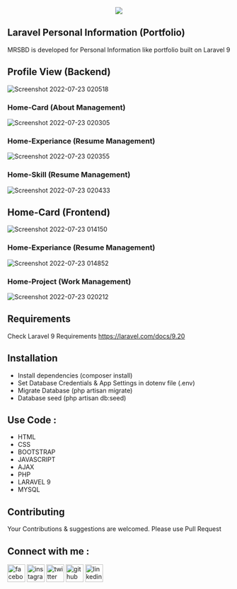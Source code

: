 <p align="center"><a href="https://facebook.com/sm.sohag007" target="_blank"><img src="https://user-images.githubusercontent.com/107453434/176463015-4baad7de-f888-4a12-9a30-4d059fb5d498.jpg"></a></p>

## Laravel Personal Information (Portfolio)
MRSBD is developed for Personal Information like portfolio built on Laravel 9

## Profile View (Backend)
![Screenshot 2022-07-23 020518](https://user-images.githubusercontent.com/107453434/180613680-50d138f4-557f-4ca1-af4f-12402d5e6779.png)

### Home-Card (About Management)
![Screenshot 2022-07-23 020305](https://user-images.githubusercontent.com/107453434/180613757-4a5d072c-c702-4f85-aa5f-dab53082828d.png)

### Home-Experiance (Resume Management)
![Screenshot 2022-07-23 020355](https://user-images.githubusercontent.com/107453434/180613854-7960fa12-c1a1-4c3e-a2f0-69a7a57399ab.png)

### Home-Skill (Resume Management)
![Screenshot 2022-07-23 020433](https://user-images.githubusercontent.com/107453434/180613945-fe41a0e2-b545-415a-82bb-f9bebe6dc3a3.png)

## Home-Card (Frontend)
![Screenshot 2022-07-23 014150](https://user-images.githubusercontent.com/107453434/180614028-141f3781-aa79-4bac-bb93-578bfd0bf02c.png)

### Home-Experiance (Resume Management)
![Screenshot 2022-07-23 014852](https://user-images.githubusercontent.com/107453434/180614128-d6b59a07-4d38-40df-a2ef-95defd95d6f7.png)

### Home-Project (Work Management)
![Screenshot 2022-07-23 020212](https://user-images.githubusercontent.com/107453434/180614170-d141c8e3-f106-4051-ae8a-053a4c6d9bd7.png)

## Requirements
Check Laravel 9 Requirements https://laravel.com/docs/9.20

## Installation
- Install dependencies (composer install)<br>
- Set Database Credentials & App Settings in dotenv file (.env)<br>
- Migrate Database (php artisan migrate)<br>
- Database seed (php artisan db:seed)


## Use Code : 
- HTML<br>
- CSS<br>
- BOOTSTRAP<br>
- JAVASCRIPT<br>
- AJAX<br>
- PHP<br>
- LARAVEL 9<br>
- MYSQL

## Contributing
Your Contributions & suggestions are welcomed. Please use Pull Request


## Connect with me :
<p dir="auto"><a href="https://www.facebook.com/sm.sohag007" rel="nofollow"><img src="https://camo.githubusercontent.com/2d1ffa69dd491ebeca01b2098cf8233dd09950ff5895abccd5b455ca442abc59/68747470733a2f2f696d672e736869656c64732e696f2f62616467652f46616365626f6f6b2d3138373746323f7374796c653d666f722d7468652d6261646765266c6f676f3d66616365626f6f6b266c6f676f436f6c6f723d7768697465" alt="facebook" height="40" style="max-width: 100%;"></a>  <a href="https://www.instagram.com/sm.sohag007/" rel="nofollow"><img src="https://camo.githubusercontent.com/b3d4671768bd0f9b6c8f410a25a96e0c5a4d135208d8910461e986f97e7985ab/68747470733a2f2f696d672e736869656c64732e696f2f62616467652f496e7374616772616d2d4534343035463f7374796c653d666f722d7468652d6261646765266c6f676f3d696e7374616772616d266c6f676f436f6c6f723d7768697465" alt="instagram" height="40" style="max-width: 100%;"></a>  <a href="https://twitter.com/sm.sohag007" rel="nofollow"><img src="https://camo.githubusercontent.com/5d03c86f6a75f7cbe80d135d9162fbf6dc46a31253cf30a8e9bb8279b4d574d3/68747470733a2f2f696d672e736869656c64732e696f2f62616467652f547769747465722d3144413146323f7374796c653d666f722d7468652d6261646765266c6f676f3d74776974746572266c6f676f436f6c6f723d7768697465" alt="twitter" height="40" style="max-width: 100%;"></a>  <a href="https://github.com/mostafizur008"><img src="https://camo.githubusercontent.com/bd2bd127c104ba5c98bb12c70801b075aee1f040009089510f69554300e7ff41/68747470733a2f2f696d672e736869656c64732e696f2f62616467652f4769742d4630353033323f7374796c653d666f722d7468652d6261646765266c6f676f3d676974266c6f676f436f6c6f723d7768697465" alt="github" height="40" style="max-width: 100%;"></a>  <a href="https://www.linkedin.com/in/sm.sohag008/" rel="nofollow"><img src="https://camo.githubusercontent.com/a80d00f23720d0bc9f55481cfcd77ab79e141606829cf16ec43f8cacc7741e46/68747470733a2f2f696d672e736869656c64732e696f2f62616467652f4c696e6b6564496e2d3030373742353f7374796c653d666f722d7468652d6261646765266c6f676f3d6c696e6b6564696e266c6f676f436f6c6f723d7768697465" alt="linkedin" height="40" style="max-width: 100%;"></a></p>
